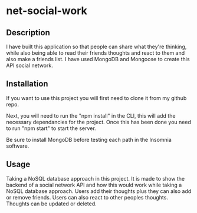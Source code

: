 # net-social-work

## Description
I have built this application so that people can share what they're thinking, while also being able to read their friends thoughts and react to them and also make a friends list.
I have used MongoDB and Mongoose to create this API social network.

## Installation

If you want to use this project you will first need to clone it from my github repo. 

Next, you will need to run the "npm install" in the CLI, this will add the necessary dependancies for the project. Once this has been done you need to run "npm start" to start the server.

Be sure to install MongoDB before testing each path in the Insomnia software.

## Usage
Taking a NoSQL database approach in this project. It is made to show the backend of a social network API and how this would work while taking a NoSQL database approach. Users add their thoughts plus they can also add or remove friends. Users can also react to other peoples thoughts. Thoughts can be updated or deleted. 